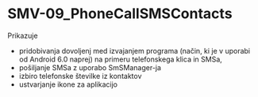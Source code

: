 # SMV-09_PhoneCallSMSContacts

Prikazuje 
-  pridobivanja dovoljenj med izvajanjem programa (način, ki je v uporabi od Android 6.0 naprej) na primeru telefonskega klica in SMSa,
- pošiljanje SMSa z uporabo SmSManager-ja
- izbiro telefonske številke iz kontaktov
- ustvarjanje ikone za aplikacijo


